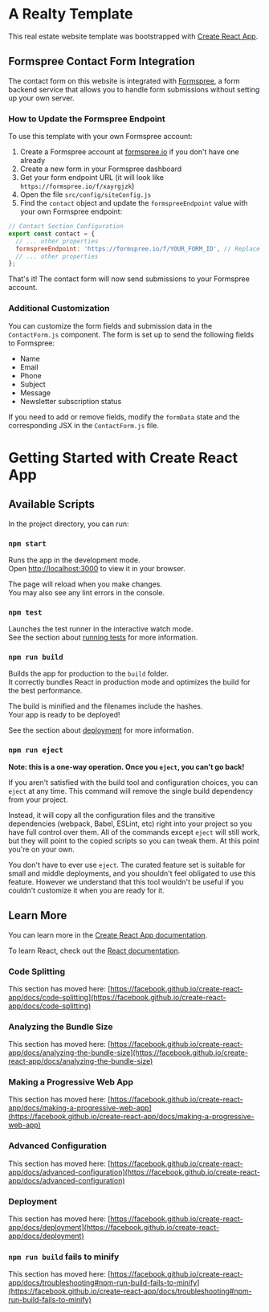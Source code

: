 # A Realty Template

This real estate website template was bootstrapped with [Create React App](https://github.com/facebook/create-react-app).

## Formspree Contact Form Integration

The contact form on this website is integrated with [Formspree](https://formspree.io/), a form backend service that allows you to handle form submissions without setting up your own server.

### How to Update the Formspree Endpoint

To use this template with your own Formspree account:

1. Create a Formspree account at [formspree.io](https://formspree.io/) if you don't have one already
2. Create a new form in your Formspree dashboard
3. Get your form endpoint URL (it will look like `https://formspree.io/f/xayrgjzk`)
4. Open the file `src/config/siteConfig.js`
5. Find the `contact` object and update the `formspreeEndpoint` value with your own Formspree endpoint:

```javascript
// Contact Section Configuration
export const contact = {
  // ... other properties
  formspreeEndpoint: 'https://formspree.io/f/YOUR_FORM_ID', // Replace with your Formspree form ID
  // ... other properties
};
```

That's it! The contact form will now send submissions to your Formspree account.

### Additional Customization

You can customize the form fields and submission data in the `ContactForm.js` component. The form is set up to send the following fields to Formspree:

- Name
- Email
- Phone
- Subject
- Message
- Newsletter subscription status

If you need to add or remove fields, modify the `formData` state and the corresponding JSX in the `ContactForm.js` file.

# Getting Started with Create React App

## Available Scripts

In the project directory, you can run:

### `npm start`

Runs the app in the development mode.\
Open [http://localhost:3000](http://localhost:3000) to view it in your browser.

The page will reload when you make changes.\
You may also see any lint errors in the console.

### `npm test`

Launches the test runner in the interactive watch mode.\
See the section about [running tests](https://facebook.github.io/create-react-app/docs/running-tests) for more information.

### `npm run build`

Builds the app for production to the `build` folder.\
It correctly bundles React in production mode and optimizes the build for the best performance.

The build is minified and the filenames include the hashes.\
Your app is ready to be deployed!

See the section about [deployment](https://facebook.github.io/create-react-app/docs/deployment) for more information.

### `npm run eject`

**Note: this is a one-way operation. Once you `eject`, you can't go back!**

If you aren't satisfied with the build tool and configuration choices, you can `eject` at any time. This command will remove the single build dependency from your project.

Instead, it will copy all the configuration files and the transitive dependencies (webpack, Babel, ESLint, etc) right into your project so you have full control over them. All of the commands except `eject` will still work, but they will point to the copied scripts so you can tweak them. At this point you're on your own.

You don't have to ever use `eject`. The curated feature set is suitable for small and middle deployments, and you shouldn't feel obligated to use this feature. However we understand that this tool wouldn't be useful if you couldn't customize it when you are ready for it.

## Learn More

You can learn more in the [Create React App documentation](https://facebook.github.io/create-react-app/docs/getting-started).

To learn React, check out the [React documentation](https://reactjs.org/).

### Code Splitting

This section has moved here: [https://facebook.github.io/create-react-app/docs/code-splitting](https://facebook.github.io/create-react-app/docs/code-splitting)

### Analyzing the Bundle Size

This section has moved here: [https://facebook.github.io/create-react-app/docs/analyzing-the-bundle-size](https://facebook.github.io/create-react-app/docs/analyzing-the-bundle-size)

### Making a Progressive Web App

This section has moved here: [https://facebook.github.io/create-react-app/docs/making-a-progressive-web-app](https://facebook.github.io/create-react-app/docs/making-a-progressive-web-app)

### Advanced Configuration

This section has moved here: [https://facebook.github.io/create-react-app/docs/advanced-configuration](https://facebook.github.io/create-react-app/docs/advanced-configuration)

### Deployment

This section has moved here: [https://facebook.github.io/create-react-app/docs/deployment](https://facebook.github.io/create-react-app/docs/deployment)

### `npm run build` fails to minify

This section has moved here: [https://facebook.github.io/create-react-app/docs/troubleshooting#npm-run-build-fails-to-minify](https://facebook.github.io/create-react-app/docs/troubleshooting#npm-run-build-fails-to-minify)
